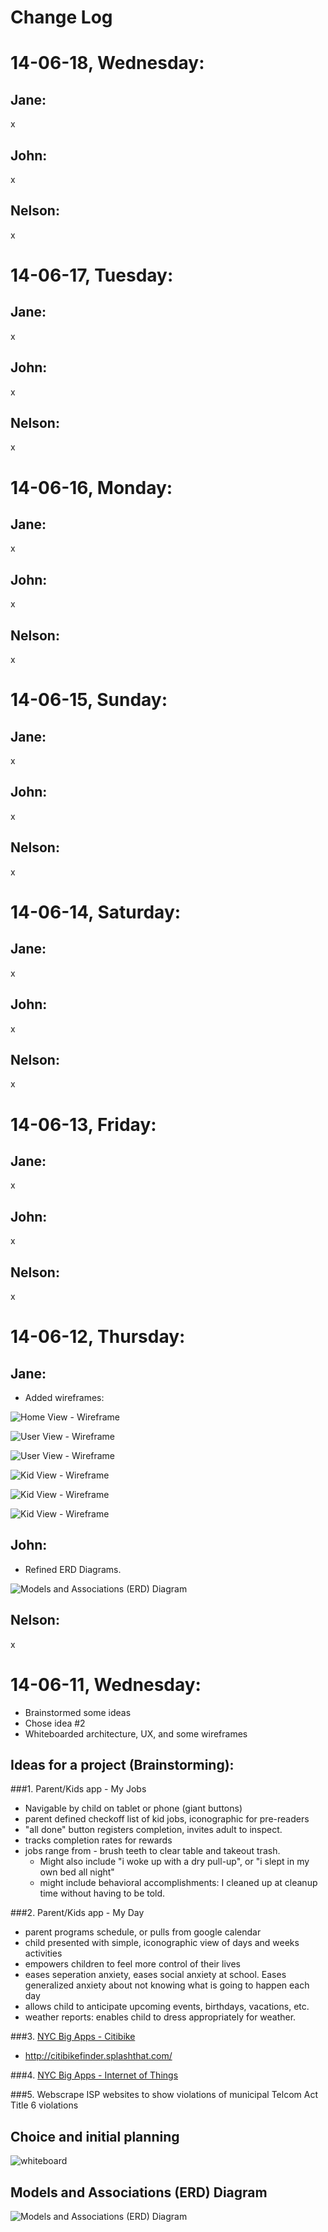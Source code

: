 
Change Log
========

# 14-06-18, Wednesday:
## Jane:
x
## John:
x
## Nelson:
x



# 14-06-17, Tuesday:
## Jane:
x
## John:
x
## Nelson:
x



# 14-06-16, Monday:
## Jane:
x
## John:
x
## Nelson:
x



# 14-06-15, Sunday:
## Jane:
x
## John:
x
## Nelson:
x



# 14-06-14, Saturday:
## Jane:
x
## John:
x
## Nelson:
x



# 14-06-13, Friday:
## Jane:
x
## John:
x
## Nelson:
x


# 14-06-12, Thursday:
## Jane:
* Added wireframes:

![Home View - Wireframe](/admin/images/2014-06-13_wireframe_homeview_FINAL1.png)


![User View - Wireframe](/admin/images/2014-06-13_wireframe_userview_FINAL2.png)

![User View - Wireframe](/admin/images/2014-06-13_wireframe_userview_1.png)

![Kid View - Wireframe](/admin/images/2014-06-13_wireframe_kidview_FINAL3.png)

![Kid View - Wireframe](/admin/images/2014-06-13_wireframe_kidview_2.png)

![Kid View - Wireframe](/admin/images/2014-06-13_wireframe_kidview_1.png)



## John:
* Refined ERD Diagrams.

![Models and Associations (ERD) Diagram](/admin/images/14-06-12_models_and_associations.png)





## Nelson:
x

# 14-06-11, Wednesday:

* Brainstormed some ideas
* Chose idea #2
* Whiteboarded architecture, UX, and some wireframes

## Ideas for a project (Brainstorming):


###1. Parent/Kids app - My Jobs 
* Navigable by child on tablet or phone (giant buttons)
* parent defined checkoff list of kid jobs, iconographic for pre-readers
* "all done" button registers completion, invites adult to inspect. 
* tracks completion rates for rewards
* jobs range from - brush teeth to clear table and takeout trash. 
	* Might also include "i woke up with a dry pull-up", or "i slept in my own bed all night"
	* might include behavioral accomplishments: I cleaned up at cleanup time without having to be told. 

###2. Parent/Kids app - My Day
* parent programs schedule, or pulls from google calendar
* child presented with simple, iconographic view of days and weeks activities
* empowers children to feel more control of their lives
* eases seperation anxiety, eases social anxiety at school. Eases generalized anxiety about not knowing what is going to happen each day
* allows child to anticipate upcoming events, birthdays, vacations, etc. 
* weather reports: enables child to dress appropriately for weather. 

###3. [NYC Big Apps - Citibike](http://citibikefinder.splashthat.com/)
* http://citibikefinder.splashthat.com/

###4. [NYC Big Apps - Internet of Things](http://streetiq.splashthat.com/)

###5. Webscrape ISP websites to show violations of municipal Telcom Act Title 6 violations

## Choice and initial planning
![whiteboard](/admin/images/2014-16-11_white_board-300px_tall.jpg)

## Models and Associations (ERD) Diagram
![Models and Associations (ERD) Diagram](/admin/images/14-06-11_models_and_associations.png)